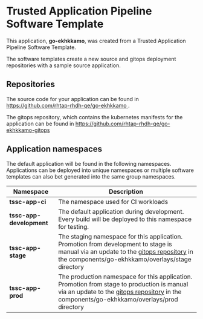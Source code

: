 # Trusted Application Pipeline Software Template

This application, **go-ekhkkamo**, was created from a Trusted Application Pipeline Software Template.

The software templates create a new source and gitops deployment repositories with a sample source application. 

## Repositories

The source code for your application can be found in [https://github.com/rhtap-rhdh-qe/go-ekhkkamo ](https://github.com/rhtap-rhdh-qe/go-ekhkkamo ).
 
The gitops repository, which contains the kubernetes manifests for the application can be found in 
[https://github.com/rhtap-rhdh-qe/go-ekhkkamo-gitops ](https://github.com/rhtap-rhdh-qe/go-ekhkkamo-gitops ) 

## Application namespaces 

The default application will be found in the following namespaces. Applications can be deployed into unique namespaces or multiple software templates can also bet generated into the same group namespaces.  

|  Namespace   |  Description   |  
| -------- | -------- |
| **tssc-app-ci** | The namespace used for CI workloads |
| **tssc-app-development** | The default application during development. Every build will be deployed to this namespace for testing. |
| **tssc-app-stage** | The staging namespace for this application. Promotion from development to stage is manual via an update to the [gitops repository](https://github.com/rhtap-rhdh-qe/go-ekhkkamo-gitops ) in the components/go-ekhkkamo/overlays/stage directory |
| **tssc-app-prod** | The production namespace for this application. Promotion from stage to production is manual via an update to the [gitops repository](https://github.com/rhtap-rhdh-qe/go-ekhkkamo-gitops ) in the components/go-ekhkkamo/overlays/prod directory |